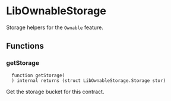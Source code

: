 # LibOwnableStorage

Storage helpers for the `Ownable` feature.



## Functions
### getStorage
```solidity
  function getStorage(
  ) internal returns (struct LibOwnableStorage.Storage stor)
```
Get the storage bucket for this contract.



